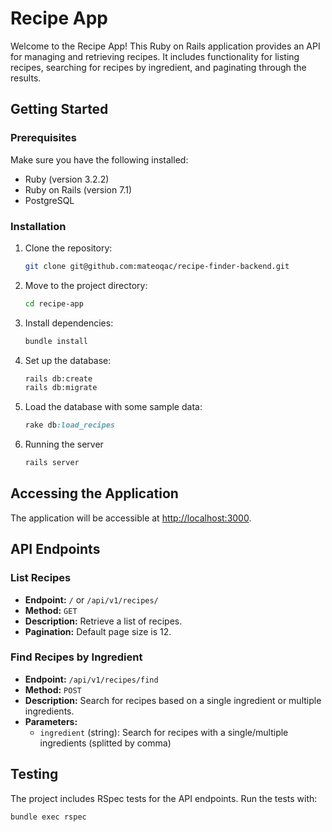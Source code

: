 # Recipe App

Welcome to the Recipe App! This Ruby on Rails application provides an API for managing and retrieving recipes. It includes functionality for listing recipes, searching for recipes by ingredient, and paginating through the results.

## Getting Started

### Prerequisites

Make sure you have the following installed:

- Ruby (version 3.2.2)
- Ruby on Rails (version 7.1)
- PostgreSQL

### Installation

1. Clone the repository:

   ```bash
   git clone git@github.com:mateoqac/recipe-finder-backend.git

2. Move to the project directory:
   ```bash
   cd recipe-app

3. Install dependencies:
   ```bash
   bundle install

4. Set up the database:
   ```bash
   rails db:create
   rails db:migrate

5. Load the database with some sample data:
   ```ruby
   rake db:load_recipes

6. Running the server
   ```bash
   rails server

## Accessing the Application

The application will be accessible at [http://localhost:3000](http://localhost:3000).

## API Endpoints

### List Recipes

- **Endpoint:** `/` or `/api/v1/recipes/`
- **Method:** `GET`
- **Description:** Retrieve a list of recipes.
- **Pagination:** Default page size is 12.

### Find Recipes by Ingredient

- **Endpoint:** `/api/v1/recipes/find`
- **Method:** `POST`
- **Description:** Search for recipes based on a single ingredient or multiple ingredients.
- **Parameters:**
  - `ingredient` (string): Search for recipes with a single/multiple ingredients (splitted by comma)

## Testing

The project includes RSpec tests for the API endpoints. Run the tests with:

```bash
bundle exec rspec
